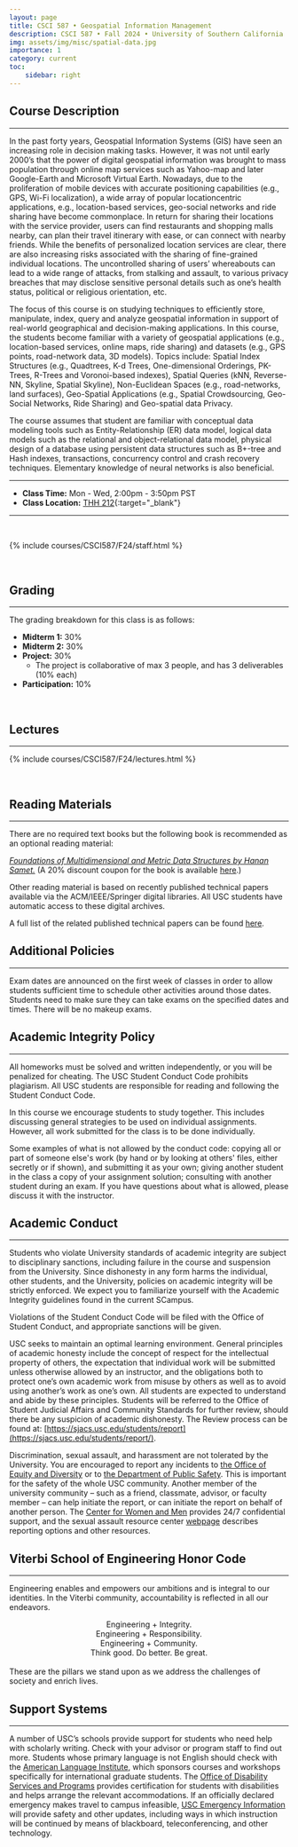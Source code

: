 ```yaml
---
layout: page
title: CSCI 587 • Geospatial Information Management
description: CSCI 587 • Fall 2024 • University of Southern California
img: assets/img/misc/spatial-data.jpg
importance: 1
category: current
toc:
    sidebar: right
---
```


## Course Description
***

In the past forty years, Geospatial Information Systems (GIS) have seen an increasing role in decision making tasks. However, it was not until early 2000’s that the power of digital geospatial information was brought to mass population through online map services such as Yahoo-map and later Google-Earth and Microsoft Virtual Earth. Nowadays, due to the proliferation of mobile devices with accurate positioning capabilities (e.g., GPS, Wi-Fi localization), a wide array of popular locationcentric applications, e.g., location-based services, geo-social networks and ride sharing have become commonplace. In return for sharing their locations with the service provider, users can find restaurants and shopping malls nearby, can plan their travel itinerary with ease, or can connect with nearby friends. While the benefits of personalized location services are clear, there are also increasing risks associated with the sharing of fine-grained individual locations. The uncontrolled sharing of users’ whereabouts can lead to a wide range of attacks, from stalking and assault, to various privacy breaches that may disclose sensitive personal details such as one’s health status, political or religious orientation, etc.

The focus of this course is on studying techniques to efficiently store, manipulate, index, query and analyze geospatial information in support of real-world geographical and decision-making applications. In this course, the students become familiar with a variety of geospatial applications (e.g., location-based services, online maps, ride sharing) and datasets (e.g., GPS points, road-network data, 3D models). Topics include: Spatial Index Structures (e.g., Quadtrees, K-d Trees, One-dimensional Orderings, PK-Trees, R-Trees and Voronoi-based indexes), Spatial Queries (kNN, Reverse-NN, Skyline, Spatial Skyline), Non-Euclidean Spaces (e.g., road-networks, land surfaces), Geo-Spatial Applications (e.g., Spatial Crowdsourcing, Geo-Social Networks, Ride Sharing) and Geo-spatial data Privacy.

The course assumes that student are familiar with conceptual data modeling tools such as Entity-Relationship (ER) data model, logical data models such as the relational and object-relational data model, physical design of a database using persistent data structures such as B+-tree and Hash indexes, transactions, concurrency control and crash recovery techniques. Elementary knowledge of neural networks is also beneficial.

***

- **Class Time:** Mon - Wed, 2:00pm - 3:50pm PST
- **Class Location:** [THH 212](https://maps.usc.edu/?id=1928&reference=sos#!ct/53723,53722,55414,55415,55418?m/552621?s/){:target="\_blank"}

***
<br>

{% include courses/CSCI587/F24/staff.html %}

<br>

## Grading
***

The grading breakdown for this class is as follows:

- **Midterm 1:** 30%
- **Midterm 2:** 30%
- **Project:** 30% 
    - The project is collaborative of max 3 people, and has 3 deliverables (10% each)
- **Participation:** 10%

<br>

## Lectures
***

{% include courses/CSCI587/F24/lectures.html %}

<br>

## Reading Materials
***

There are no required text books but the following book is recommended as an optional reading material:

*[Foundations of Multidimensional and Metric Data Structures by Hanan Samet.](https://www.amazon.com/Foundations-Multidimensional-Structures-Kaufmann-Computer/dp/0123694469/ref=sr_1_1/105-6267729-7062047?ie=UTF8&s=books&qid=1189703688&sr=1-1)* (A 20% discount coupon for the book is available [here](https://www.cs.umd.edu/~hjs/).)

Other reading material is based on recently published technical papers available via the ACM/IEEE/Springer digital libraries. All USC students have automatic access to these digital archives.

A full list of the related published technical papers can be found [here](_includes/courses/CSCI587/F24/syllabus.md).

## Additional Policies
***

Exam dates are announced on the first week of classes in order to allow students sufficient time to schedule other activities around those dates. Students need to make sure they can take exams on the specified dates and times. There will be no makeup exams.

## Academic Integrity Policy
***

All homeworks must be solved and written independently, or you will be penalized for cheating. The USC Student Conduct Code prohibits plagiarism. All USC students are responsible for reading and following the Student Conduct Code.

In this course we encourage students to study together. This includes discussing general strategies to be used on individual assignments. However, all work submitted for the class is to be done individually.

Some examples of what is not allowed by the conduct code: copying all or part of someone else's work (by hand or by looking at others' files, either secretly or if shown), and submitting it as your own; giving another student in the class a copy of your assignment solution; consulting with another student during an exam. If you have questions about what is allowed, please discuss it with the instructor.

## Academic Conduct
***

Students who violate University standards of academic integrity are subject to disciplinary sanctions, including failure in the course and suspension from the University. Since dishonesty in any form harms the individual, other students, and the University, policies on academic integrity will be strictly enforced. We expect you to familiarize yourself with the Academic Integrity guidelines found in the current SCampus.

Violations of the Student Conduct Code will be filed with the Office of Student Conduct, and appropriate sanctions will be given.

USC seeks to maintain an optimal learning environment. General principles of academic honesty include the concept of respect for the intellectual property of others, the expectation that individual work will be submitted unless otherwise allowed by an instructor, and the obligations both to protect one’s own academic work from misuse by others as well as to avoid using another’s work as one’s own. All students are expected to understand and abide by these principles. Students will be referred to the Office of Student Judicial Affairs and Community Standards for further review, should there be any suspicion of academic dishonesty. The Review process can be found at: [https://sjacs.usc.edu/students/report](https://sjacs.usc.edu/students/report/).

Discrimination, sexual assault, and harassment are not tolerated by the University. You are encouraged to report any incidents to [the Office of Equity and Diversity](http://equity.usc.edu) or to [the Department of Public Safety](http://capsnet.usc.edu/department/department-public-safety/online-forms/contact-us). This is important for the safety of the whole USC community. Another member of the university community – such as a friend, classmate, advisor, or faculty member – can help initiate the report, or can initiate the report on behalf of another person. The [Center for Women and Men](http://www.usc.edu/student-affairs/cwm/) provides 24/7 confidential support, and the sexual assault resource center [webpage](http://sarc.usc.edu) describes reporting options and other resources.

## Viterbi School of Engineering Honor Code
***

Engineering enables and empowers our ambitions and is integral to our identities. In the Viterbi community, accountability is reflected in all our endeavors.

<center>
Engineering + Integrity. <br>
Engineering + Responsibility. <br>
Engineering + Community. <br>
Think good. Do better. Be great. <br>
</center>

<br>
These are the pillars we stand upon as we address the challenges of society and enrich lives.

## Support Systems
***

A number of USC’s schools provide support for students who need help with scholarly writing. Check with your advisor or program staff to find out more. Students whose primary language is not English should check with the [American Language Institute](http://dornsife.usc.edu/ali), which sponsors courses and workshops specifically for international graduate students. The [Office of Disability Services and Programs](http://sait.usc.edu/academicsupport/centerprograms/dsp/home_index.html) provides certification for students with disabilities and helps arrange the relevant accommodations. If an officially declared emergency makes travel to campus infeasible, [USC Emergency Information](http://emergency.usc.edu) will provide safety and other updates, including ways in which instruction will be continued by means of blackboard, teleconferencing, and other technology.
